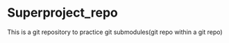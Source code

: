 # Superproject_repo
This is a git repository to practice git submodules(git repo within a git repo)
